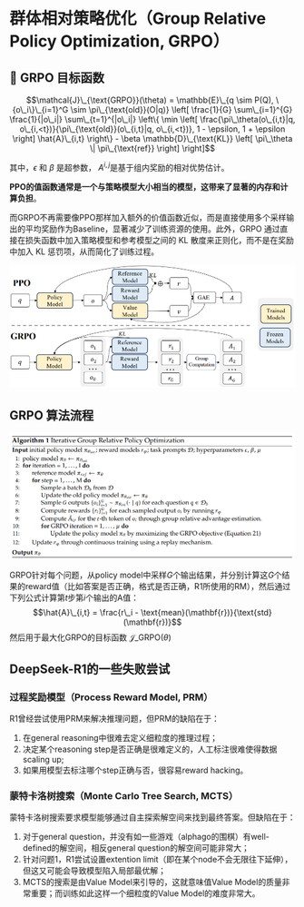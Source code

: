 # 群体相对策略优化（Group Relative Policy Optimization, GRPO）
## 📘 GRPO 目标函数

$$\mathcal{J}\_{\text{GRPO}}(\theta) = \mathbb{E}\_{q \sim P(Q), \{o\_i\}\_{i=1}^G \sim \pi\_{\text{old}}(O|q)} \left[ 
\frac{1}{G} \sum\_{i=1}^{G} \frac{1}{|o\_i|} \sum\_{t=1}^{|o\_i|} 
\left\{ 
\min \left[
\frac{\pi\_\theta(o\_{i,t}|q, o\_{i,<t})}{\pi\_{\text{old}}(o\_{i,t}|q, o\_{i,<t})}, 1 - \epsilon, 1 + \epsilon 
\right] \hat{A}\_{i,t} 
\right\} - \beta \mathbb{D}\_{\text{KL}} \left[ \pi\_\theta \| \pi\_{\text{ref}} \right] 
\right]$$

其中，$\epsilon$ 和 $\beta$ 是超参数， $A^{i,j}$​ 是基于组内奖励的相对优势估计。

**PPO的值函数通常是一个与策略模型大小相当的模型，这带来了显著的内存和计算负担**。

而GRPO不再需要像PPO那样加入额外的价值函数近似，而是直接使用多个采样输出的平均奖励作为Baseline，显著减少了训练资源的使用。此外，GRPO 通过直接在损失函数中加入策略模型和参考模型之间的 KL 散度来正则化，而不是在奖励中加入 KL 惩罚项，从而简化了训练过程。


<div align="center">
  <img src="imgs/grpo_vs_ppo.png" alt="替代文本">
</div>

## GRPO 算法流程

<div align="center">
  <img src="imgs/grop_algorithm.png" alt="替代文本">
</div>

GRPO针对每个问题，从policy model中采样$G$个输出结果，并分别计算这$G$个结果的reward值（比如答案是否正确，格式是否正确，R1所使用的RM），然后通过下列公式计算第$t$步第$i$个输出的A值：
$$\hat{A}\_{i,t} = \frac{r\_i - \text{mean}(\mathbf{r})}{\text{std}(\mathbf{r})}$$
然后用于最大化GRPO的目标函数 $\mathcal{J}\_{\text{GRPO}}(\theta)$

## DeepSeek-R1的一些失败尝试

### 过程奖励模型（Process Reward Model, PRM）
R1曾经尝试使用PRM来解决推理问题，但PRM的缺陷在于：
1. 在general reasoning中很难去定义细粒度的推理过程；
2. 决定某个reasoning step是否正确是很难定义的，人工标注很难使得数据scaling up;
3. 如果用模型去标注哪个step正确与否，很容易reward hacking。

### 蒙特卡洛树搜索（Monte Carlo Tree Search, MCTS）
蒙特卡洛树搜索要求模型能够通过自主探索解空间来找到最终答案。但缺陷在于：
1. 对于general question，并没有如一些游戏（alphago的围棋）有well-defined的解空间，相反general question的解空间可能非常大；
2. 针对问题1，R1尝试设置extention limit（即在某个node不会无限往下延伸），但这又可能会导致模型陷入局部最优解；
3. MCTS的搜索是由Value Model来引导的，这就意味值Value Model的质量非常重要；而训练如此这样一个细粒度的Value Model的难度非常大。